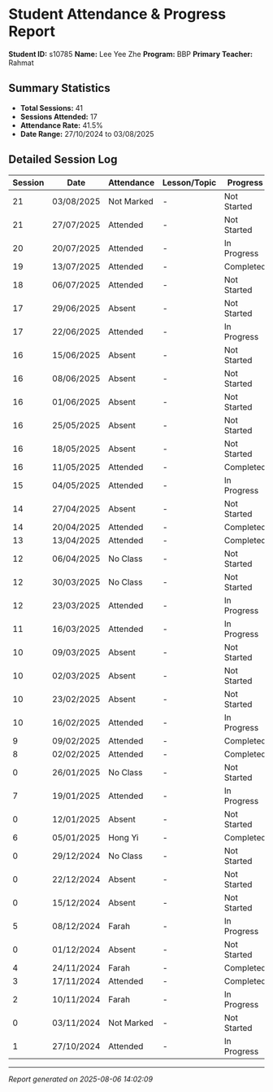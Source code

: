 # Student Attendance & Progress Report

**Student ID:** s10785
**Name:** Lee Yee Zhe
**Program:** BBP
**Primary Teacher:** Rahmat

## Summary Statistics
- **Total Sessions:** 41
- **Sessions Attended:** 17
- **Attendance Rate:** 41.5%
- **Date Range:** 27/10/2024 to 03/08/2025

## Detailed Session Log

| Session | Date | Attendance | Lesson/Topic | Progress |
|---------|------|------------|--------------|----------|
| 21 | 03/08/2025 | Not Marked | - | Not Started |
| 21 | 27/07/2025 | Attended | - | Not Started |
| 20 | 20/07/2025 | Attended | - | In Progress |
| 19 | 13/07/2025 | Attended | - | Completed |
| 18 | 06/07/2025 | Attended | - | Not Started |
| 17 | 29/06/2025 | Absent | - | Not Started |
| 17 | 22/06/2025 | Attended | - | In Progress |
| 16 | 15/06/2025 | Absent | - | Not Started |
| 16 | 08/06/2025 | Absent | - | Not Started |
| 16 | 01/06/2025 | Absent | - | Not Started |
| 16 | 25/05/2025 | Absent | - | Not Started |
| 16 | 18/05/2025 | Absent | - | Not Started |
| 16 | 11/05/2025 | Attended | - | Completed |
| 15 | 04/05/2025 | Attended | - | In Progress |
| 14 | 27/04/2025 | Absent | - | Not Started |
| 14 | 20/04/2025 | Attended | - | Completed |
| 13 | 13/04/2025 | Attended | - | Completed |
| 12 | 06/04/2025 | No Class | - | Not Started |
| 12 | 30/03/2025 | No Class | - | Not Started |
| 12 | 23/03/2025 | Attended | - | In Progress |
| 11 | 16/03/2025 | Attended | - | In Progress |
| 10 | 09/03/2025 | Absent | - | Not Started |
| 10 | 02/03/2025 | Absent | - | Not Started |
| 10 | 23/02/2025 | Absent | - | Not Started |
| 10 | 16/02/2025 | Attended | - | In Progress |
| 9 | 09/02/2025 | Attended | - | Completed |
| 8 | 02/02/2025 | Attended | - | Completed |
| 0 | 26/01/2025 | No Class | - | Not Started |
| 7 | 19/01/2025 | Attended | - | In Progress |
| 0 | 12/01/2025 | Absent | - | Not Started |
| 6 | 05/01/2025 | Hong Yi | - | Completed |
| 0 | 29/12/2024 | No Class | - | Not Started |
| 0 | 22/12/2024 | Absent | - | Not Started |
| 0 | 15/12/2024 | Absent | - | Not Started |
| 5 | 08/12/2024 | Farah | - | In Progress |
| 0 | 01/12/2024 | Absent | - | Not Started |
| 4 | 24/11/2024 | Farah | - | Completed |
| 3 | 17/11/2024 | Attended | - | Completed |
| 2 | 10/11/2024 | Farah | - | In Progress |
| 0 | 03/11/2024 | Not Marked | - | Not Started |
| 1 | 27/10/2024 | Attended | - | In Progress |

---
*Report generated on 2025-08-06 14:02:09*